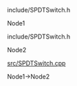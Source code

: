 include/SPDTSwitch.h

Node1

include/SPDTSwitch.h

Node2

[src/SPDTSwitch.cpp](SPDTSwitch_8cpp.html " ")

Node1-\>Node2
